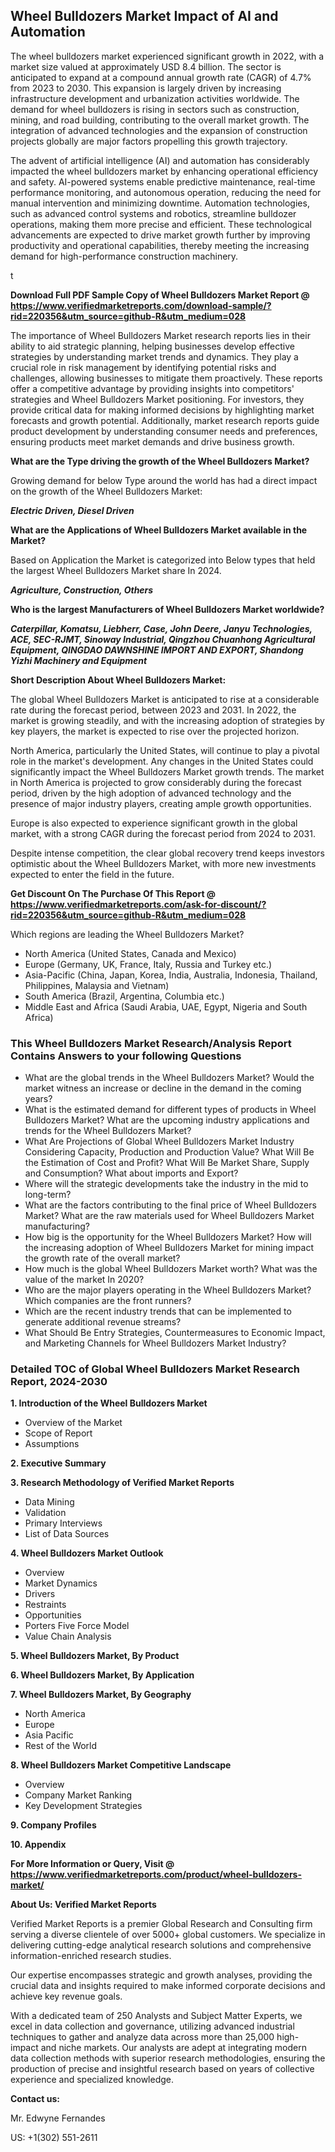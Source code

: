<h2>Wheel Bulldozers Market Impact of AI and Automation</h2><p>The wheel bulldozers market experienced significant growth in 2022, with a market size valued at approximately USD 8.4 billion. The sector is anticipated to expand at a compound annual growth rate (CAGR) of 4.7% from 2023 to 2030. This expansion is largely driven by increasing infrastructure development and urbanization activities worldwide. The demand for wheel bulldozers is rising in sectors such as construction, mining, and road building, contributing to the overall market growth. The integration of advanced technologies and the expansion of construction projects globally are major factors propelling this growth trajectory.</p><p>The advent of artificial intelligence (AI) and automation has considerably impacted the wheel bulldozers market by enhancing operational efficiency and safety. AI-powered systems enable predictive maintenance, real-time performance monitoring, and autonomous operation, reducing the need for manual intervention and minimizing downtime. Automation technologies, such as advanced control systems and robotics, streamline bulldozer operations, making them more precise and efficient. These technological advancements are expected to drive market growth further by improving productivity and operational capabilities, thereby meeting the increasing demand for high-performance construction machinery.</p>t</p><p id="" class=""><strong>Download Full PDF Sample Copy of Wheel Bulldozers Market Report @ <a href="https://www.verifiedmarketreports.com/download-sample/?rid=220356&utm_source=github-R&utm_medium=028" target="_blank">https://www.verifiedmarketreports.com/download-sample/?rid=220356&utm_source=github-R&utm_medium=028</a></strong></p><p>The importance of&nbsp;Wheel Bulldozers Market research reports lies in their ability to aid strategic planning, helping businesses develop effective strategies by understanding market trends and dynamics. They play a crucial role in risk management by identifying potential risks and challenges, allowing businesses to mitigate them proactively. These reports offer a competitive advantage by providing insights into competitors' strategies and Wheel Bulldozers Market positioning. For investors, they provide critical data for making informed decisions by highlighting market forecasts and growth potential. Additionally, market research reports guide product development by understanding consumer needs and preferences, ensuring products meet market demands and drive business growth.</p><p><strong>What are the&nbsp;Type driving the growth of the Wheel Bulldozers Market?</strong></p><p id="" class="">Growing demand for below Type around the world has had a direct impact on the growth of the Wheel Bulldozers Market:</p><em><strong>Electric Driven, Diesel Driven</strong></em></p><strong>What are the&nbsp;Applications&nbsp;of Wheel Bulldozers Market available in the Market?</strong></p><p id="" class="">Based on Application the Market is categorized into Below types that held the largest Wheel Bulldozers Market share In 2024.</p><em><strong>Agriculture, Construction, Others</strong></em></p><strong>Who is the largest Manufacturers of Wheel Bulldozers Market worldwide?</strong></p><p><em><strong>Caterpillar, Komatsu, Liebherr, Case, John Deere, Janyu Technologies, ACE, SEC-RJMT, Sinoway Industrial, Qingzhou Chuanhong Agricultural Equipment, QINGDAO DAWNSHINE IMPORT AND EXPORT, Shandong Yizhi Machinery and Equipment</strong></em></p><p id="" class=""><strong>Short Description About Wheel Bulldozers Market:</strong></p><p>The global Wheel Bulldozers Market is anticipated to rise at a considerable rate during the forecast period, between 2023 and 2031. In 2022, the market is growing steadily, and with the increasing adoption of strategies by key players, the market is expected to rise over the projected horizon.</p><p>North America, particularly the United States, will continue to play a pivotal role in the market's development. Any changes in the United States could significantly impact the Wheel Bulldozers Market growth trends. The market in North America is projected to grow considerably during the forecast period, driven by the high adoption of advanced technology and the presence of major industry players, creating ample growth opportunities.</p><p>Europe is also expected to experience significant growth in the global market, with a strong CAGR during the forecast period from 2024 to 2031.</p><p>Despite intense competition, the clear global recovery trend keeps investors optimistic about the Wheel Bulldozers Market, with more new investments expected to enter the field in the future.</p><p id="" class=""><strong>Get Discount On The Purchase Of This Report @ <a href="https://www.verifiedmarketreports.com/ask-for-discount/?rid=220356&utm_source=github-R&utm_medium=028" target="_blank">https://www.verifiedmarketreports.com/ask-for-discount/?rid=220356&utm_source=github-R&utm_medium=028</a></strong></p>Which regions are leading the Wheel Bulldozers Market?</p><ul><li>North America (United States, Canada and Mexico)</li><li>Europe (Germany, UK, France, Italy, Russia and Turkey etc.)</li><li>Asia-Pacific (China, Japan, Korea, India, Australia, Indonesia, Thailand, Philippines, Malaysia and Vietnam)</li><li>South America (Brazil, Argentina, Columbia etc.)</li><li>Middle East and Africa (Saudi Arabia, UAE, Egypt, Nigeria and South Africa)</li></ul><h3 id="" class="">This Wheel Bulldozers Market Research/Analysis Report Contains Answers to your following Questions</h3><ul><li>What are the global trends in the Wheel Bulldozers Market? Would the market witness an increase or decline in the demand in the coming years?</li><li>What is the estimated demand for different types of products in Wheel Bulldozers Market? What are the upcoming industry applications and trends for the Wheel Bulldozers Market?</li><li>What Are Projections of Global Wheel Bulldozers Market Industry Considering Capacity, Production and Production Value? What Will Be the Estimation of Cost and Profit? What Will Be Market Share, Supply and Consumption? What about imports and Export?</li><li>Where will the strategic developments take the industry in the mid to long-term?</li><li>What are the factors contributing to the final price of Wheel Bulldozers Market? What are the raw materials used for Wheel Bulldozers Market manufacturing?</li><li>How big is the opportunity for the Wheel Bulldozers Market? How will the increasing adoption of Wheel Bulldozers Market for mining impact the growth rate of the overall market?</li><li>How much is the global Wheel Bulldozers Market worth? What was the value of the market In 2020?</li><li>Who are the major players operating in the Wheel Bulldozers Market? Which companies are the front runners?</li><li>Which are the recent industry trends that can be implemented to generate additional revenue streams?</li><li>What Should Be Entry Strategies, Countermeasures to Economic Impact, and Marketing Channels for Wheel Bulldozers Market Industry?</li></ul><h3 id="" class="">Detailed TOC of Global Wheel Bulldozers Market Research Report, 2024-2030</h3><p id="" class=""><strong>1. Introduction of the Wheel Bulldozers Market</strong></p><ul><li>Overview of the Market</li><li>Scope of Report</li><li>Assumptions</li></ul><p id="" class=""><strong>2. Executive Summary</strong></p><p id="" class=""><strong>3. Research Methodology of Verified Market Reports</strong></p><ul><li>Data Mining</li><li>Validation</li><li>Primary Interviews</li><li>List of Data Sources</li></ul><p id="" class=""><strong>4. Wheel Bulldozers Market Outlook</strong></p><ul><li>Overview</li><li>Market Dynamics</li><li>Drivers</li><li>Restraints</li><li>Opportunities</li><li>Porters Five Force Model</li><li>Value Chain Analysis</li></ul><p id="" class=""><strong>5. Wheel Bulldozers Market, By Product</strong></p><p id="" class=""><strong>6. Wheel Bulldozers Market, By Application</strong></p><p id="" class=""><strong>7. Wheel Bulldozers Market, By Geography</strong></p><ul><li>North America</li><li>Europe</li><li>Asia Pacific</li><li>Rest of the World</li></ul><p id="" class=""><strong>8. Wheel Bulldozers Market Competitive Landscape</strong></p><ul><li>Overview</li><li>Company Market Ranking</li><li>Key Development Strategies</li></ul><p id="" class=""><strong>9. Company Profiles</strong></p><p id="" class=""><strong>10. Appendix</strong></p><p id="" class=""><strong>For More Information or Query, Visit @ <a href="https://www.verifiedmarketreports.com/product/wheel-bulldozers-market/" target="_blank">https://www.verifiedmarketreports.com/product/wheel-bulldozers-market/</a></strong></p><p id="" class=""><strong>About Us: Verified Market Reports</strong></p><p id="" class="">Verified Market Reports is a premier Global Research and Consulting firm serving a diverse clientele of over 5000+ global customers. We specialize in delivering cutting-edge analytical research solutions and comprehensive information-enriched research studies.</p><p id="" class="">Our expertise encompasses strategic and growth analyses, providing the crucial data and insights required to make informed corporate decisions and achieve key revenue goals.</p><p id="" class="">With a dedicated team of 250 Analysts and Subject Matter Experts, we excel in data collection and governance, utilizing advanced industrial techniques to gather and analyze data across more than 25,000 high-impact and niche markets. Our analysts are adept at integrating modern data collection methods with superior research methodologies, ensuring the production of precise and insightful research based on years of collective experience and specialized knowledge.</p><p id="" class=""><strong>Contact us:</strong></p><p id="" class="">Mr. Edwyne Fernandes</p><p id="" class="">US: +1(302) 551-2611</p>